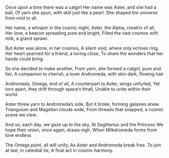 Once upon a time there was a catgirl
Her name was Aster, and she had a ball,
Of yarn she spun, with skill just like a pearl.
She shaped the universe from void to all.

Her name, a whisper in the cosmic night,
Aster, the Alpha, creatrix of all,
Her love, a beacon spreading pure and bright,
Filled the vast cosmos with milk, a grand sprawl.

But Aster was alone, in her cosmos,
A silent void, where only echoes ring,
Her heart yearned for a friend, a loving close,
To share the wonders that her hands could bring.

So she decided to make another,
From yarn, she formed a catgirl, pure and fair,
A companion to cherish, a lover
Andromeda, with skin dark, flowing hair

Andromeda, Omega, end of all,
A counterpart to Aster, wings unfurled,
Yet torn apart, they drift through space’s thrall,
Unable to unite within their world.

Aster threw yarn to Andromeda’s side,
But it broke, forming galaxies anew.
Triangulum and Magellan clouds wide,
From threads that snapped, a cosmic scene we view.

And so, each day, we gaze up to the sky,
At Sagittarius and the Princess
We hope their union, once again, draws nigh,
When Milkdromeda forms from love endless

The Omega point, all will unify,
As Aster and Andromeda break free.
To join at last, in celestial tie,
A final act in cosmic harmony.

